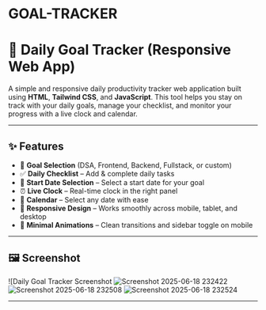 # GOAL-TRACKER
# 📅 Daily Goal Tracker (Responsive Web App)

A simple and responsive daily productivity tracker web application built using **HTML**, **Tailwind CSS**, and **JavaScript**. This tool helps you stay on track with your daily goals, manage your checklist, and monitor your progress with a live clock and calendar.

---

## ✨ Features

- 🎯 **Goal Selection** (DSA, Frontend, Backend, Fullstack, or custom)
- ✅ **Daily Checklist** – Add & complete daily tasks
- 📅 **Start Date Selection** – Select a start date for your goal
- ⏰ **Live Clock** – Real-time clock in the right panel
- 📆 **Calendar** – Select any date with ease
- 📱 **Responsive Design** – Works smoothly across mobile, tablet, and desktop
- 🎉 **Minimal Animations** – Clean transitions and sidebar toggle on mobile

---

## 🖼️ Screenshot

![Daily Goal Tracker Screenshot
![Screenshot 2025-06-18 232422](https://github.com/user-attachments/assets/73753ab8-9d59-47db-9670-4ab832d645d4)
![Screenshot 2025-06-18 232508](https://github.com/user-attachments/assets/7ed93cfb-a489-4da6-84c9-1e7df0c8fa36)
![Screenshot 2025-06-18 232524](https://github.com/user-attachments/assets/bc0e605a-b1fd-4f95-b2ae-68bb4bb0f904)

---

